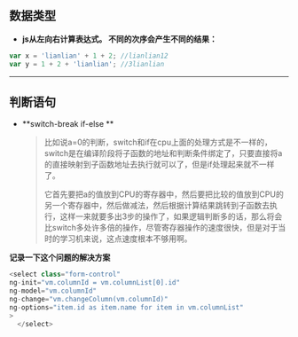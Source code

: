 ## 数据类型

- **js从左向右计算表达式。 不同的次序会产生不同的结果：**

```javascript
var x = 'lianlian' + 1 + 2; //lianlian12
var y = 1 + 2 + 'lianlian'; //3lianlian 
```

---

## 判断语句

- **switch-break if-else **

  > 比如说a=0的判断，switch和if在cpu上面的处理方式是不一样的，switch是在编译阶段将子函数的地址和判断条件绑定了，只要直接将a的直接映射到子函数地址去执行就可以了，但是if处理起来就不一样了。
  >
  > 它首先要把a的值放到CPU的寄存器中，然后要把比较的值放到CPU的另一个寄存器中，然后做减法，然后根据计算结果跳转到子函数去执行，这样一来就要多出3步的操作了，如果逻辑判断多的话，那么将会比switch多处许多倍的操作，尽管寄存器操作的速度很快，但是对于当时的学习机来说，这点速度根本不够用啊。

**记录一下这个问题的解决方案**

```javascript
<select class="form-control"
ng-init="vm.columnId = vm.columnList[0].id"
ng-model="vm.columnId"
ng-change="vm.changeColumn(vm.columnId)"
ng-options="item.id as item.name for item in vm.columnList"
>
  </select>
```

